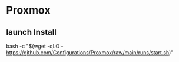 # Proxmox


## launch Install 
bash -c "$(wget -qLO - https://github.com/Configurations/Proxmox/raw/main/runs/start.sh)"
